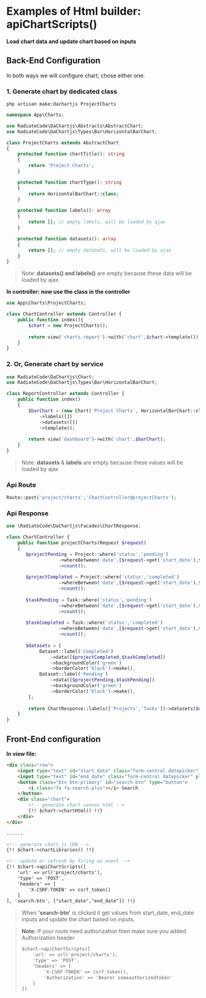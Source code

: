 # Examples of Html builder: apiChartScripts()
**Load chart data and update chart based on inputs**
## Back-End Configuration
In both ways we will configure chart, chose either one.
### 1. Generate chart by dedicated class
    php artisan make:dachartjs ProjectCharts
```php
namespace App\Charts;

use RadiateCode\DaChartjs\Abstracts\AbstractChart;
use RadiateCode\DaChartjs\Types\Bar\HorizontalBarChart;

class ProjectCharts extends AbstractChart
{
    protected function chartTitle(): string
    {
        return 'Project Charts';
    }

    protected function chartType(): string
    {
        return HorizontalBarChart::class;
    }

    protected function labels(): array
    {
        return []; // empty labels, will be loaded by ajax
    }

    protected function datasets(): array
    {
        return []; // empty datasets, will be loaded by ajax
    }
}
```
> Note: **datasets() and labels()** are empty because these data will be loaded by ajax.

**In controller: now use the class in the controller**
```php
use App\Charts\ProjectCharts;

class ChartController extends Controller {
    public function index(){
        $chart = new ProjectCharts();
        
        return view('charts.report')->with('chart',$chart->template());
    }
}
```
### 2. Or, Generate chart by service

```php
use RadiateCode\DaChartjs\Chart;
use RadiateCode\DaChartjs\Types\Bar\HorizontalBarChart;

class ReportController extends Controller {
    public function index()
    {
        $barChart = (new Chart('Project Charts', HorizontalBarChart::class))
            ->labels([])
            ->datasets([])
            ->template();    
              
        return view('dashboard')->with('chart',$barChart);       
    }
}
```
> Note: **datasets** & **labels** are empty because these values will be loaded by ajax
### Api Route
```php
Route::post('project/charts','ChartController@projectCharts');
```
### Api Response
```php
use \RadiateCode\DaChartjs\Facades\ChartResponse;

class ChartController {
    public function projectCharts(Request $request)
    {
       $projectPending = Project::where('status','pending')
                   ->whereBetween('date',[$request->get('start_date'),$request->get('end_date')])
                   ->count();
                   
       $projectCompleted = Project::where('status','completed')
                   ->whereBetween('date',[$request->get('start_date'),$request->get('end_date')])
                   ->count();
                   
       $taskPending = Task::where('status','pending')
                   ->whereBetween('date',[$request->get('start_date'),$request->get('end_date')])
                   ->count();
       
       $taskCompleted = Task::where('status','completed')
                   ->whereBetween('date',[$request->get('start_date'),$request->get('end_date')])
                   ->count();
       
       $datasets = [
            Dataset::label('Completed')
                ->data([$projectCompleted,$taskCompleted])
                ->backgroundColor('green')
                ->borderColor('black')->make(),
            Dataset::label('Pending')
                ->data([$projectPending,$taskPending])
                ->backgroundColor('green')
                ->borderColor('black')->make(),
        ];
        
        return ChartResponse::labels(['Projects','Tasks'])->datasets($datasets)->toJson();
    }
}
```
## Front-End configuration
**In view file:**
```html
<div class="row">
    <input type="text" id="start_date" class="form-control datepicker" placeholder="" aria-label="">
    <input type="text" id="end_date" class="form-control datepicker" placeholder="" aria-label="">
    <button class="btn btn-primary" id="search-btn" type="button">
        <i class="fa fa-search-plus"></i> Search
    </button>
    <div class="chart">
        <!-- generate chart canvas html -->
        {!! $chart->chartHtml() !!}
    </div>
</div>

......

<!-- generate chart.js CDN -->
{!! $chart->chartLibraries() !!}

<!-- update or refresh by firing an event -->
{!! $chart->apiChartScripts([
    'url' => url('project/charts'),
    'type' => 'POST',
    'headers' => [
        'X-CSRF-TOKEN' => csrf_token()
    ]
], 'search-btn', ["start_date","end_date"]) !!}
```
> When **'search-btn'** is clicked it get values from start_date, end_date inputs and update the chart based on inputs.

> **Note:** If your route need authorization then make sure you added Authorization header
> ```html
> $chart->apiChartScripts([
>     'url' => url('project/charts'), 
>     'type' => 'POST',
>     'headers' => [
>         'X-CSRF-TOKEN' => csrf_token(),
>         'Authorization' => 'Bearer someauthorizedtoken'
>     ]
> ])
> ```